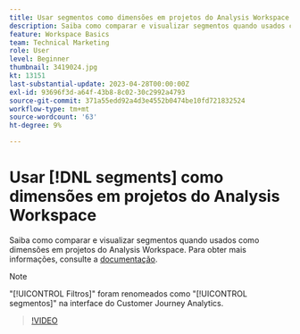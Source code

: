 ```yaml
---
title: Usar segmentos como dimensões em projetos do Analysis Workspace
description: Saiba como comparar e visualizar segmentos quando usados como dimensões em projetos do Analysis Workspace.
feature: Workspace Basics
team: Technical Marketing
role: User
level: Beginner
thumbnail: 3419024.jpg
kt: 13151
last-substantial-update: 2023-04-28T00:00:00Z
exl-id: 93696f3d-a64f-43b8-8c02-30c2992a4793
source-git-commit: 371a55edd92a4d3e4552b0474be10fd721832524
workflow-type: tm+mt
source-wordcount: '63'
ht-degree: 9%

---
```


# Usar [!DNL segments] como dimensões em projetos do Analysis Workspace

Saiba como comparar e visualizar segmentos quando usados como dimensões em projetos do Analysis Workspace. Para obter mais informações, consulte a [documentação](https://experienceleague.adobe.com/pt-br/docs/analytics-platform/using/cja-components/cja-segments/create-filters).

>[!NOTE]
>
> &quot;[!UICONTROL Filtros]&quot; foram renomeados como &quot;[!UICONTROL segmentos]&quot; na interface do Customer Journey Analytics.

>[!VIDEO](https://video.tv.adobe.com/v/3419024/?learn=on&quality=12)
